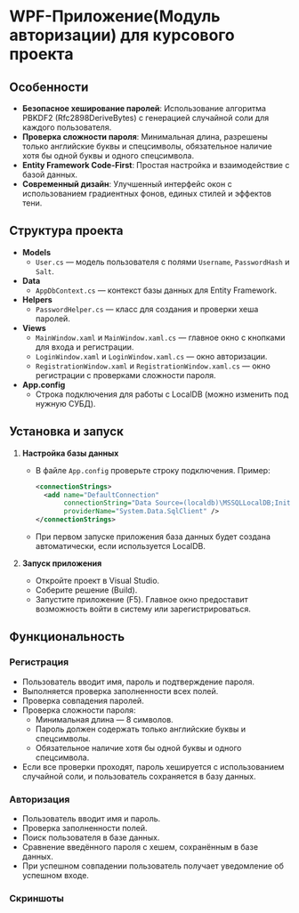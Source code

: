 # WPF-Приложение(Модуль авторизации) для курсового проекта

## Особенности

- **Безопасное хеширование паролей**: Использование алгоритма PBKDF2 (Rfc2898DeriveBytes) с генерацией случайной соли для каждого пользователя.
- **Проверка сложности пароля**: Минимальная длина, разрешены только английские буквы и спецсимволы, обязательное наличие хотя бы одной буквы и одного спецсимвола.
- **Entity Framework Code-First**: Простая настройка и взаимодействие с базой данных.
- **Современный дизайн**: Улучшенный интерфейс окон с использованием градиентных фонов, единых стилей и эффектов тени.

## Структура проекта

- **Models**
  - `User.cs` — модель пользователя с полями `Username`, `PasswordHash` и `Salt`.
- **Data**
  - `AppDbContext.cs` — контекст базы данных для Entity Framework.
- **Helpers**
  - `PasswordHelper.cs` — класс для создания и проверки хеша паролей.
- **Views**
  - `MainWindow.xaml` и `MainWindow.xaml.cs` — главное окно с кнопками для входа и регистрации.
  - `LoginWindow.xaml` и `LoginWindow.xaml.cs` — окно авторизации.
  - `RegistrationWindow.xaml` и `RegistrationWindow.xaml.cs` — окно регистрации с проверками сложности пароля.
- **App.config**
  - Строка подключения для работы с LocalDB (можно изменить под нужную СУБД).

## Установка и запуск

1. **Настройка базы данных**
   - В файле `App.config` проверьте строку подключения. Пример:
     ```xml
     <connectionStrings>
       <add name="DefaultConnection"
            connectionString="Data Source=(localdb)\MSSQLLocalDB;Initial Catalog=MyDatabase;Integrated Security=True;MultipleActiveResultSets=True"
            providerName="System.Data.SqlClient" />
     </connectionStrings>
     ```
   - При первом запуске приложения база данных будет создана автоматически, если используется LocalDB.

3. **Запуск приложения**
   - Откройте проект в Visual Studio.
   - Соберите решение (Build).
   - Запустите приложение (F5). Главное окно предоставит возможность войти в систему или зарегистрироваться.

## Функциональность

### Регистрация

- Пользователь вводит имя, пароль и подтверждение пароля.
- Выполняется проверка заполненности всех полей.
- Проверка совпадения паролей.
- Проверка сложности пароля:
  - Минимальная длина — 8 символов.
  - Пароль должен содержать только английские буквы и спецсимволы.
  - Обязательное наличие хотя бы одной буквы и одного спецсимвола.
- Если все проверки проходят, пароль хешируется с использованием случайной соли, и пользователь сохраняется в базу данных.

### Авторизация

- Пользователь вводит имя и пароль.
- Проверка заполненности полей.
- Поиск пользователя в базе данных.
- Сравнение введённого пароля с хешем, сохранённым в базе данных.
- При успешном совпадении пользователь получает уведомление об успешном входе.

### Скриншоты
